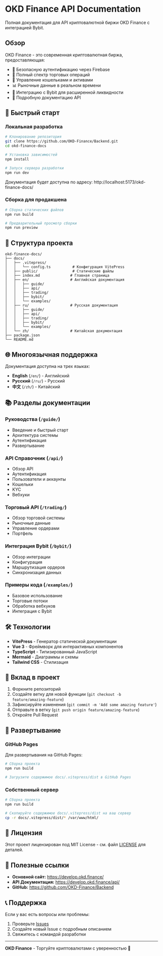 # OKD Finance API Documentation

Полная документация для API криптовалютной биржи OKD Finance с интеграцией Bybit.

## Обзор

OKD Finance - это современная криптовалютная биржа, предоставляющая:

- 🔐 Безопасную аутентификацию через Firebase
- 💱 Полный спектр торговых операций
- 🏦 Управление кошельками и активами
- 📊 Рыночные данные в реальном времени
- 🔗 Интеграцию с Bybit для расширенной ликвидности
- 📝 Подробную документацию API

## 🚀 Быстрый старт

### Локальная разработка

```bash
# Клонирование репозитория
git clone https://github.com/OKD-Finance/Backend.git
cd okd-finance-docs

# Установка зависимостей
npm install

# Запуск сервера разработки
npm run dev
```

Документация будет доступна по адресу: http://localhost:5173/okd-finance-docs/

### Сборка для продакшена

```bash
# Сборка статических файлов
npm run build

# Предварительный просмотр сборки
npm run preview
```

## 📁 Структура проекта

```
okd-finance-docs/
├── docs/
│   ├── .vitepress/
│   │   └── config.ts          # Конфигурация VitePress
│   ├── public/                # Статические файлы
│   ├── index.md              # Главная страница
│   ├── en/                   # Английская документация
│   │   ├── guide/
│   │   ├── api/
│   │   ├── trading/
│   │   ├── bybit/
│   │   └── examples/
│   ├── ru/                   # Русская документация
│   │   ├── guide/
│   │   ├── api/
│   │   ├── trading/
│   │   ├── bybit/
│   │   └── examples/
│   └── zh/                   # Китайская документация
├── package.json
└── README.md
```

## 🌐 Многоязычная поддержка

Документация доступна на трех языках:

- **English** (`/en/`) - Английский
- **Русский** (`/ru/`) - Русский  
- **中文** (`/zh/`) - Китайский

## 📚 Разделы документации

### Руководства (`/guide/`)
- Введение и быстрый старт
- Архитектура системы
- Аутентификация
- Развертывание

### API Справочник (`/api/`)
- Обзор API
- Аутентификация
- Пользователи и аккаунты
- Кошельки
- KYC
- Вебхуки

### Торговый API (`/trading/`)
- Обзор торговой системы
- Рыночные данные
- Управление ордерами
- Портфель

### Интеграция Bybit (`/bybit/`)
- Обзор интеграции
- Конфигурация
- Маршрутизация ордеров
- Синхронизация данных

### Примеры кода (`/examples/`)
- Базовое использование
- Торговые потоки
- Обработка вебхуков
- Интеграция с Bybit

## 🛠 Технологии

- **VitePress** - Генератор статической документации
- **Vue 3** - Фреймворк для интерактивных компонентов
- **TypeScript** - Типизированный JavaScript
- **Mermaid** - Диаграммы и схемы
- **Tailwind CSS** - Стилизация

## 📝 Вклад в проект

1. Форкните репозиторий
2. Создайте ветку для новой функции (`git checkout -b feature/amazing-feature`)
3. Зафиксируйте изменения (`git commit -m 'Add some amazing feature'`)
4. Отправьте в ветку (`git push origin feature/amazing-feature`)
5. Откройте Pull Request

## 🚀 Развертывание

### GitHub Pages

Для развертывания на GitHub Pages:

```bash
# Сборка проекта
npm run build

# Загрузите содержимое docs/.vitepress/dist в GitHub Pages
```

### Собственный сервер

```bash
# Сборка проекта
npm run build

# Скопируйте содержимое docs/.vitepress/dist на ваш сервер
cp -r docs/.vitepress/dist/* /var/www/html/
```

## 📄 Лицензия

Этот проект лицензирован под MIT License - см. файл [LICENSE](LICENSE) для деталей.

## 🔗 Полезные ссылки

- **Основной сайт:** https://develop.okd.finance/
- **API Документация:** https://develop.okd.finance/api/
- **GitHub:** https://github.com/OKD-Finance/Backend

## 📞 Поддержка

Если у вас есть вопросы или проблемы:

1. Проверьте [Issues](https://github.com/OKD-Finance/Backend/issues)
2. Создайте новый Issue с подробным описанием
3. Свяжитесь с командой разработки

---

**OKD Finance** - Торгуйте криптовалютами с уверенностью 🚀 

<!-- Trigger deployment: 2025-01-26 --> 